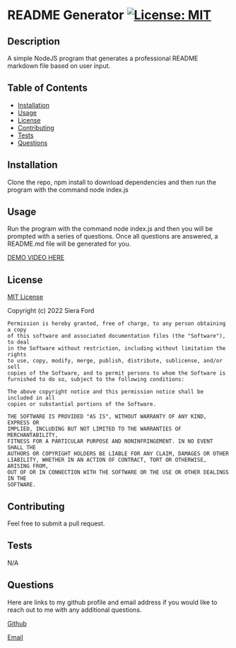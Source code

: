 # README Generator [![License: MIT](https://img.shields.io/badge/License-MIT-yellow.svg)](https://opensource.org/licenses/MIT)

## Description

A simple NodeJS program that generates a professional README markdown file based on user input.

## Table of Contents

- [Installation](#installation)
- [Usage](#usage)
- [License](#license)
- [Contributing](#contributing)
- [Tests](#tests)
- [Questions](#questions)

## Installation

Clone the repo, npm install to download dependencies and then run the program with the command node index.js

## Usage

Run the program with the command node index.js and then you will be prompted with a series of questions. Once all questions are answered, a README.md file will be generated for you.

[DEMO VIDEO HERE](https://drive.google.com/file/d/1TCkyQQBHb2vaeibvqrGkgr5hj9AEiD-Z/view?usp=sharing)

## License

[MIT License](https://opensource.org/licenses/MIT)

Copyright (c) 2022 Siera Ford

    Permission is hereby granted, free of charge, to any person obtaining a copy
    of this software and associated documentation files (the "Software"), to deal
    in the Software without restriction, including without limitation the rights
    to use, copy, modify, merge, publish, distribute, sublicense, and/or sell
    copies of the Software, and to permit persons to whom the Software is
    furnished to do so, subject to the following conditions:

    The above copyright notice and this permission notice shall be included in all
    copies or substantial portions of the Software.

    THE SOFTWARE IS PROVIDED "AS IS", WITHOUT WARRANTY OF ANY KIND, EXPRESS OR
    IMPLIED, INCLUDING BUT NOT LIMITED TO THE WARRANTIES OF MERCHANTABILITY,
    FITNESS FOR A PARTICULAR PURPOSE AND NONINFRINGEMENT. IN NO EVENT SHALL THE
    AUTHORS OR COPYRIGHT HOLDERS BE LIABLE FOR ANY CLAIM, DAMAGES OR OTHER
    LIABILITY, WHETHER IN AN ACTION OF CONTRACT, TORT OR OTHERWISE, ARISING FROM,
    OUT OF OR IN CONNECTION WITH THE SOFTWARE OR THE USE OR OTHER DEALINGS IN THE
    SOFTWARE.

## Contributing

Feel free to submit a pull request.

## Tests

N/A

## Questions

Here are links to my github profile and email address if you would like to reach out to me with any additional questions.

[Github](https://github.com/sieraford)

[Email](mailto:siera_ford@yahoo.com)
